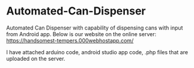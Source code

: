 # Automated-Can-Dispenser
Automated Can Dispenser with capability of dispensing cans with input from Android app.
Below is our website on the online server:
https://handsomest-tempers.000webhostapp.com/

I have attached arduino code, android studio app code, .php files that are uploaded on the server.
